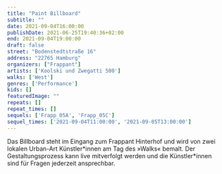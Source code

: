 ```yaml
---
title: "Paint Billboard"
subtitle: ""
date: 2021-09-04T16:00:00
publishDate: 2021-06-25T19:40:36+02:00
end: 2021-09-04T19:00:00
draft: false
street: "Bodenstedtstraße 16"
address: "22765 Hamburg"
organizers: ["Frappant"]
artists: ['Koolski und Zwegatti 500']
walks: ['West']
genres: ['Performance']
kids: []
featuredImage: ""
repeats: []
repeat_times: []
sequels: ['Frapp_05A', 'Frapp_05C']
sequel_times: ['2021-09-04T11:00:00', '2021-09-05T13:00:00']
---
```


Das Billboard steht im Eingang zum Frappant Hinterhof und wird von zwei lokalen Urban-Art Künstler\*innen am Tag des »Walks« bemalt. Der Gestaltungsprozess kann live mitverfolgt werden und die Künstler\*innen sind für Fragen jederzeit ansprechbar.